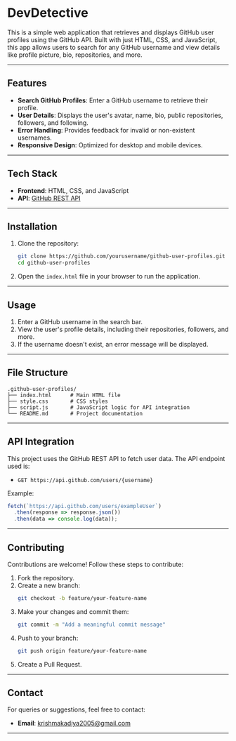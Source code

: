 # DevDetective

This is a simple web application that retrieves and displays GitHub user profiles using the GitHub API. Built with just HTML, CSS, and JavaScript, this app allows users to search for any GitHub username and view details like profile picture, bio, repositories, and more.

---

## Features

- **Search GitHub Profiles**: Enter a GitHub username to retrieve their profile.
- **User Details**: Displays the user's avatar, name, bio, public repositories, followers, and following.
- **Error Handling**: Provides feedback for invalid or non-existent usernames.
- **Responsive Design**: Optimized for desktop and mobile devices.

---

## Tech Stack

- **Frontend**: HTML, CSS, and JavaScript
- **API**: [GitHub REST API](https://docs.github.com/en/rest)

---

## Installation

1. Clone the repository:
   ```bash
   git clone https://github.com/yourusername/github-user-profiles.git
   cd github-user-profiles
   ```

2. Open the `index.html` file in your browser to run the application.

---

## Usage

1. Enter a GitHub username in the search bar.
2. View the user's profile details, including their repositories, followers, and more.
3. If the username doesn't exist, an error message will be displayed.

---

## File Structure

```
.github-user-profiles/
├── index.html      # Main HTML file
├── style.css       # CSS styles
├── script.js       # JavaScript logic for API integration
└── README.md       # Project documentation
```

---

## API Integration

This project uses the GitHub REST API to fetch user data. The API endpoint used is:

- `GET https://api.github.com/users/{username}`

Example:
```javascript
fetch(`https://api.github.com/users/exampleUser`)
  .then(response => response.json())
  .then(data => console.log(data));
```

---

## Contributing

Contributions are welcome! Follow these steps to contribute:

1. Fork the repository.
2. Create a new branch:
   ```bash
   git checkout -b feature/your-feature-name
   ```
3. Make your changes and commit them:
   ```bash
   git commit -m "Add a meaningful commit message"
   ```
4. Push to your branch:
   ```bash
   git push origin feature/your-feature-name
   ```
5. Create a Pull Request.

---


## Contact

For queries or suggestions, feel free to contact:
- **Email**: krishmakadiya2005@gmail.com

---

